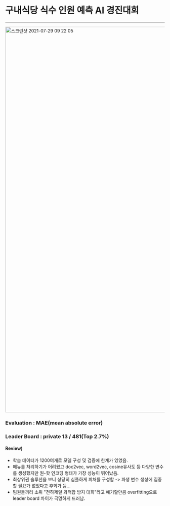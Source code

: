 # 구내식당 식수 인원 예측 AI 경진대회

***


<img width="1218" alt="스크린샷 2021-07-29 09 22 05" src="https://user-images.githubusercontent.com/49870977/127412762-e7571a35-b030-4f30-a582-0a8b95ed4e38.png">


### Evaluation : MAE(mean absolute error)
### Leader Board : private 13 / 481(Top 2.7%)

#### Review)

- 학습 데이터가 1200여개로 모델 구성 및 검증에 한계가 있었음.
- 메뉴를 처리하기가 어려웠고 doc2vec, word2vec, cosine유사도 등 다양한 변수를 생성했지만 원-핫 인코딩 형태가 가장 성능이 뛰어났음.
- 최상위권 솔루션을 보니 상당히 심플하게 피처를 구성함 -> 파생 변수 생성에 집중할 필요가 없었다고 후회가 듬...
- 팀원들끼리 소위 "천하제일 과적합 방지 대회"라고 얘기할만큼 overfitting으로 leader board 차이가 극명하게 드러남.
